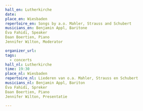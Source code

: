 ```yaml
---
hall_en: Lutherkirche
date:
place_en: Wiesbaden
repertoire_en: Songs by a.o. Mahler, Strauss and Schubert
musicians_en: Benjamin Appl, Baritone
Éva Fahidi, Speaker
Daan Boertien, Piano
Jennifer Wilton, Moderator

organizer_url: 
tags:
  - concerts
hall_nl: Lutherkirche
time: 19:30
place_nl: Wiesbaden
repertoire_nl: Liederen van o.a. Mahler, Strauss en Schubert 
musicians_nl: Benjamin Appl, Bariton
Éva Fahidi, Spreker
Daan Boertien, Piano
Jennifer Wilton, Presentatie

---
```



